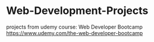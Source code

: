 # Web-Development-Projects

projects from udemy course: Web Developer Bootcamp
https://www.udemy.com/the-web-developer-bootcamp